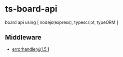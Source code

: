 # ts-board-api
board api using [ nodejs(express), typescript, typeORM ]


## Middleware
+ errorhandler@1.5.1